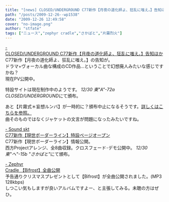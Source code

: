 ```yaml
---
title: "[news] CLOSED/UNDERGROUND C77新作【月夜の道化師よ、狂乱に嗤え。】告知ほか"
path: "/posts/2009-12-26--wp1538"
date: "2009-12-26 12:49:58"
cover: "no-image.png"
author: "stfate"
tags: ["ニュース","zephyr cradle","さかばと","片霧烈火"]
---
```


<style type="text/css">
<!--
p {white-space: pre-wrap};
-->
</style>

<a  href="http://www.rekka.jp/2009/12/post-22.html" target="_blank">- CLOSED/UNDERGROUND C77新作【月夜の道化師よ、狂乱に嗤え。】告知ほか</a>
C77新作【月夜の道化師よ、狂乱に嗤え。】の告知が。
ドラマ+ヴォーカル曲な構成のCD作品…ということで幻想廃人みたいな感じですかね？
現在PV公開中。

特設サイトは現在制作中のようです。
<em>12/30 東"A"-72a CLOSED/UNDERGROUND</em>にて頒布。

あと【片霧式＊妄想ルンバ】が一時的に？頒布中止になるそうです。<a href="http://www.rekka.jp/SP/091226/mousou.html">詳しくはこちらを参照。</a>
曲そのものではなくジャケットの文言が問題になったみたいですね。

<a  href="http://tuutenn.s66.xrea.com/" target="_blank">- Sound skt C77新作【現世ボーダーライン】特設ページオープン</a>
<a href="http://tuutenn.s66.xrea.com/tu_cd07/main07.htm"><img src="http://tuutenn.s66.xrea.com/tu_cd07/bana480_90.jpg" alt="" /></a>
C77新作【現世ボーダーライン】情報公開。
西方Projectアレンジ、全8曲収録。クロスフェード･デモ公開中。
<em>12/30 東"ヘ"-15b "さかばと"</em>にて頒布。

<a  href="http://www.zephyr-cradle.info/" target="_blank">- Zephyr Cradle 【Bifrost】全曲公開</a>
予告通りクリスマスプレゼントとして【Bifrost】が全曲公開されました。(MP3 128kbps)
しつこい気もしますが良いアルバムですよー、と主張してみる。未聴の方はぜひ。